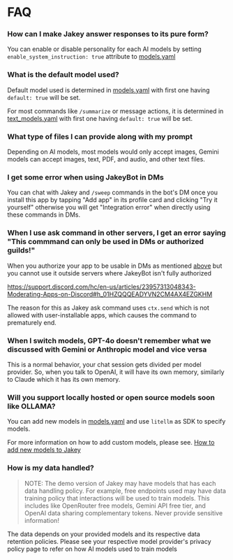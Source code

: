 # FAQ
### How can I make Jakey answer responses to its pure form?
You can enable or disable personality for each AI models by setting `enable_system_instruction: true` attribute to [models.yaml](../data/models.yaml)

### What is the default model used?
Default model used is determined in [models.yaml](../data/models.yaml) with first one having `default: true` will be set.

For most commands like `/summarize` or message actions, it is determined in [text_models.yaml](../data/text_models.yaml) with first one having `default: true` will be set.

### What type of files I can provide along with my prompt
Depending on AI models, most models would only accept images, Gemini models can accept images, text, PDF, and audio, and other text files.

### I get some error when using JakeyBot in DMs
You can chat with Jakey and `/sweep` commands in the bot's DM once you install this app by tapping "Add app" in its profile card and clicking "Try it yourself" otherwise you will get "Integration error" when directly using these commands in DMs.

### When I use ask command in other servers, I get an error saying "This commmand can only be used in DMs or authorized guilds!"
When you authorize your app to be usable in DMs as mentioned [above](#i-get-some-error-when-using-jakeybot-in-dms) but you cannot use it outside servers where JakeyBot isn't fully authorized

https://support.discord.com/hc/en-us/articles/23957313048343-Moderating-Apps-on-Discord#h_01HZQQQEADYVN2CM4AX4EZGKHM

The reason for this as Jakey ask command uses `ctx.send` which is not allowed with user-installable apps, which causes the command to prematurely end.

### When I switch models, GPT-4o doesn't remember what we discussed with Gemini or Anthropic model and vice versa
This is a normal behavior, your chat session gets divided per model provider. So, when you talk to OpenAI, it will have its own memory, similarly to Claude which it has its own memory.

### Will you support locally hosted or open source models soon like OLLAMA?
You can add new models in [models.yaml](../data/models.yaml) and use `litellm` as SDK to specify models.

For more information on how to add custom models, please see. [How to add new models to Jakey](./NEW_MODELS.md)

### How is my data handled?
> NOTE: The demo version of Jakey may have models that has each data handling policy. For example, free endpoints used may have data training policy that interactions will be used to train models. This includes like OpenRouter free models, Gemini API free tier, and OpenAI data sharing complementary tokens. Never provide sensitive information!

The data depends on your provided models and its respective data retention policies. Please see your respective model provider's privacy policy page to refer on how AI models used to train models